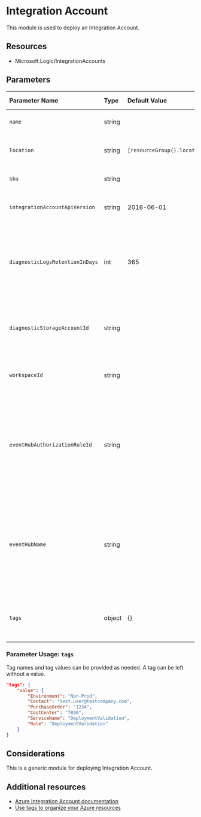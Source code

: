 # Integration Account

This module is used to deploy an Integration Account.

## Resources

- Microsoft.Logic/IntegrationAccounts

## Parameters

| Parameter Name | Type | Default Value | Possible values | Description |
| :-             | :-   | :-            | :-              | :-          |
| `name` | string |  |  | Name of the integration account.
| `location` | string | `[resourceGroup().location]` | | Optional. Location for all resources.
| `sku` | string |  |  | The sku for integration account.
| `integrationAccountApiVersion` | string | 2016-06-01 | | API version for integration account.
| `diagnosticLogsRetentionInDays` | int | 365 |  | Optional. Specifies the number of days that logs will be kept for; a value of 0 will retain data indefinitely.
| `diagnosticStorageAccountId` | string |  |  | Optional. Resource identifier of the Diagnostic Storage Account.
| `workspaceId` | string |  |  | Optional. Resource identifier of Log Analytics.
| `eventHubAuthorizationRuleId` | string |  |  | Optional. Resource ID of the event hub authorization rule for the Event Hubs namespace in which the event hub should be created or streamed to.
| `eventHubName` | string |  |  | Optional. Name of the event hub within the namespace to which logs are streamed. Without this, an event hub is created for each log category.
| `tags` | object | {} | Complex structure, see below. | Optional. Tags of the Virtual Network Gateway resource.

### Parameter Usage: `tags`

Tag names and tag values can be provided as needed. A tag can be left without a value.

```json
"tags": {
    "value": {
        "Environment": "Non-Prod",
        "Contact": "test.user@testcompany.com",
        "PurchaseOrder": "1234",
        "CostCenter": "7890",
        "ServiceName": "DeploymentValidation",
        "Role": "DeploymentValidation"
    }
}
```

## Considerations

This is a generic module for deploying Integration Account.

## Additional resources

- [Azure Integration Account documentation](https://docs.microsoft.com/en-us/azure/logic-apps/logic-apps-enterprise-integration-create-integration-account?tabs=azure-portal)
- [Use tags to organize your Azure resources](https://docs.microsoft.com/en-us/azure/azure-resource-manager/resource-group-using-tags)
